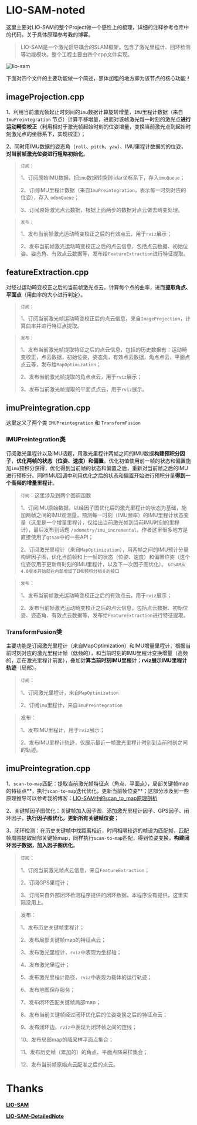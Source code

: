 # LIO-SAM-noted
这里主要对LIO-SAM的整个Project做一个感性上的梳理，详细的注释参考仓库中的代码，关于具体原理参考我的博客。

>  LIO-SAM是一个激光惯导耦合的SLAM框架，包含了激光里程计、回环检测等功能模块。整个工程主要由四个cpp文件实现。

![lio-sam](https://img-blog.csdnimg.cn/c481d6a982cd4ab9b0aedd24e71d3c37.png)

下面对四个文件的主要功能做一个简述，黑体加粗的地方即为该节点的核心功能！

## imageProjection.cpp

1、利用当前激光帧起止时刻间的`imu`数据计算旋转增量，`IMU`里程计数据（来自`ImuPreintegration` 节点）计算平移增量，进而对该帧激光每一时刻的激光点**进行运动畸变校正**（利用相对于激光帧起始时刻的位姿增量，变换当前激光点到起始时刻激光点的坐标系下，实现校正）；

2、同时用IMU数据的姿态角（`roll`、`pitch`、`yaw`）、IMU里程计数据的的位姿，**对当前帧激光位姿进行粗略初始化**。

> `订阅：`
>
> 1、订阅原始IMU数据，把`imu`数据转换到lidar坐标系下，存入`imuQueue`；
>
> 2、订阅IMU里程计数据（来自`ImuPreintegration`，表示每一时刻对应的位姿），存入 `odomQueue`；
>
> 3、订阅原始激光点云数据，根据上面两步的数据对点云做去畸变处理。



> `发布：`
>
> 1、发布当前帧激光运动畸变校正之后的有效点云，用于`rviz`展示；
>
> 2、发布当前帧激光运动畸变校正之后的点云信息，包括点云数据、初始位姿、姿态角、有效点云数据等，发布给`FeatureExtraction`进行特征提取。



## featureExtraction.cpp

对经过运动畸变校正之后的当前帧激光点云，计算每个点的曲率，进而**提取角点、平面点**（用曲率的大小进行判定）。

> `订阅：`
>
> 1、订阅当前激光帧运动畸变校正后的点云信息，来自`ImageProjection`，计算曲率并进行特征点提取。



> `发布：`
>
> 1、发布当前激光帧提取特征之后的点云信息，包括的历史数据有：运动畸变校正，点云数据，初始位姿，姿态角，有效点云数据，角点点云，平面点点云等，发布给`MapOptimization`；
>
> 2、发布当前激光帧提取的角点点云，用于`rviz`展示；
>
> 3、发布当前激光帧提取的平面点点云，用于`rviz`展示。



## imuPreintegration.cpp

这里定义了两个类 `IMUPreintegration` 和 `TransformFusion`

### IMUPreintegration类

订阅激光里程计以及IMU话题，用激光里程计两帧之间的IMU数据**构建预积分因子**，**优化两帧的状态（位姿、速度）和偏置**。优化初值使用前一帧的状态和偏置施加`imu`预积分获得，优化得到当前帧的状态和偏置之后，重新对当前帧之后的IMU进行预积分。同时IMU回调中利用优化之后的状态和偏置开始进行预积分量**得到一个高频的增量里程计**。

> `订阅`：这里涉及到两个回调函数
>
> 1、订阅IMU原始数据，以经因子图优化后的激光里程计的状态为基础，施加两帧之间的IMU观测量，预测每一时刻（IMU频率）的IMU里程计状态变量（这里是一个增量里程计，仅给出当前激光帧到当前IMU时刻的里程计），最后发布到话题 `/odometry/imu_incremental`。作者这里很多地方是直接使用了`gtsam`中的一些API；
>
> 2、订阅激光里程计（来自`MapOptimization`），用两帧之间的IMU预计分量构建因子图，优化当前帧和上一帧的状态（位姿、速度）和偏置位姿（这个位姿仅用于更新每时刻的IMU里程计，以及下一次因子图优化）。   `GTSAM从4.0版本开始就在内部增加了IMU预积分相关的接口`



> `发布`：
>
> 1、发布当前帧激光运动畸变校正之后的有效点云，用于`rviz`展示；
>
> 2、发布当前帧激光运动畸变校正之后的点云信息，包括点云数据、初始位姿、姿态角、有效点云数据等，发布给`FeatureExtraction`进行特征提取。



### TransformFusion类

主要功能是订阅激光里程计（来自MapOptimization）和IMU增量里程计，根据当前时刻对应的激光里程计帧（低频的），和当前时刻的IMU里程计变换增量（高频的，走在激光里程计前面），叠加**计算当前时刻IMU里程计**；**rviz展示IMU里程计轨迹**（局部）。



> `订阅`：
>
> 1、订阅激光里程计，来自`MapOptimization`
>
> 2、订阅`imu`里程计，来自`ImuPreintegration`



> 发布：
>
> 1、发布IMU里程计，用于`rviz`展示；
>
> 2、发布IMU里程计轨迹，仅展示最近一帧激光里程计时刻到当前时刻之间的轨迹。





## imuPreintegration.cpp

1、`scan-to-map`匹配：提取当前激光帧特征点（角点、平面点），局部关键帧map的特征点**，执行`scan-to-map`迭代优化，更新当前帧位姿**；这部分涉及到一些原理推导可以参考我的博客：[LIO-SAM中的scan_to_map原理剖析](https://blog.csdn.net/weixin_40599145/article/details/127398733)

2、关键帧因子图优化：关键帧加入因子图，添加激光里程计因子、GPS因子、闭环因子，**执行因子图优化，更新所有关键帧位姿**；

3、闭环检测：在历史关键帧中找距离相近，时间相隔较远的帧设为匹配帧，匹配帧周围提取局部关键帧map，同样执行`scan-to-map`匹配，得到位姿变换，**构建闭环因子数据，加入因子图优化**。



> `订阅`：
>
> 1、订阅当前激光帧点云信息，来自`FeatureExtraction`；
>
> 2、订阅GPS里程计；
>
> 3、订阅来自外部闭环检测程序提供的闭环数据，本程序没有提供，这里实际没用上。



> 发布：
>
> 1、发布历史关键帧里程计；
>
> 2、发布局部关键帧map的特征点云；
>
> 3、发布激光里程计，`rviz`中表现为坐标轴；
>
> 4、发布激光里程计；
>
> 5、发布激光里程计路径，`rviz`中表现为载体的运行轨迹；
>
> 6、发布地图保存服务；
>
> 7、发布闭环匹配关键帧局部map；
>
> 8、发布当前关键帧经过闭环优化后的位姿变换之后的特征点云；
>
> 9、发布闭环边，`rviz`中表现为闭环帧之间的连线；
>
> 10、发布局部map的降采样平面点集合；
>
> 11、发布历史帧（累加的）的角点、平面点降采样集合；
>
> 12、发布当前帧原始点云配准之后的点云。





# Thanks

**[LIO-SAM](https://github.com/TixiaoShan/LIO-SAM)**

**[LIO-SAM-DetailedNote](https://github.com/smilefacehh/LIO-SAM-DetailedNote)**

